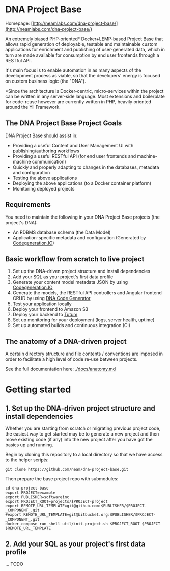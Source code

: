 DNA Project Base
================

Homepage: [http://neamlabs.com/dna-project-base/](http://neamlabs.com/dna-project-base/)

An extremely biased PHP-oriented* Docker+LEMP-based Project Base that allows rapid generation of deployable, testable and maintainable custom applications for enrichment and publishing of user-generated data, which in turn are made available for consumption by end user frontends through a RESTful API.

It's main focus is to enable automation in as many aspects of the development process as viable, so that the developers' energy is focused on custom business logic (the "DNA").

*Since the architecture is Docker-centric, micro-services within the project can be written in any server-side language. Most extensions and boilerplate for code-reuse however are currently written in PHP, heavily oriented around the Yii Framework.

## The DNA Project Base Project Goals

DNA Project Base should assist in:
* Providing a useful Content and User Management UI with publishing/authoring workflows
* Providing a useful RESTful API (for end user frontends and machine-machine communication)
* Quickly and properly adapting to changes in the databases, metadata and configuration
* Testing the above applications
* Deploying the above applications (to a Docker container platform)
* Monitoring deployed projects

## Requirements

You need to maintain the following in your DNA Project Base projects (the project's DNA):
* An RDBMS database schema (the Data Model)
* Application-specific metadata and configuration (Generated by [Codegeneration.IO](https://codegeneration.io))

## Basic workflow from scratch to live project

1. Set up the DNA-driven project structure and install dependencies
2. Add your SQL as your project's first data profile
3. Generate your content model metadata JSON by using [Codegeneration.IO](https://codegeneration.io)
4. Generate the models, the RESTful API controllers and Angular frontend CRUD by using [DNA Code Generator](https://github.com/neam/dna-code-generator)
5. Test your application locally
6. Deploy your frontend to Amazon S3
7. Deploy your backend to [Tutum](https://www.tutum.co/)
8. Set up monitoring for your deployment (logs, server health, uptime)
9. Set up automated builds and continuous integration (CI)

## The anatomy of a DNA-driven project

A certain directory structure and file contents / conventions are imposed in order to facilitate a high level of code re-use between projects. 

See the full documentation here: [./docs/anatomy.md](./docs/anatomy.md)

# Getting started

## 1. Set up the DNA-driven project structure and install dependencies

Whether you are starting from scratch or migrating previous project code, the easiest way to get started may be to generate a new project and then move existing code (if any) into the new project after you have got the basics up and running.

Begin by cloning this repository to a local directory so that we have access to the helper scripts:

    git clone https://github.com/neam/dna-project-base.git

Then prepare the base project repo with submodules:

    cd dna-project-base
    export PROJECT=example
    export PUBLISHER=softwareinc
    export PROJECT_ROOT=projects/$PROJECT-project
    export REMOTE_URL_TEMPLATE=git@github.com:$PUBLISHER/$PROJECT-_COMPONENT_.git
    #export REMOTE_URL_TEMPLATE=git@bitbucket.org:$PUBLISHER/$PROJECT-_COMPONENT_.git
    docker-compose run shell util/init-project.sh $PROJECT_ROOT $PROJECT $REMOTE_URL_TEMPLATE

## 2. Add your SQL as your project's first data profile

... TODO
